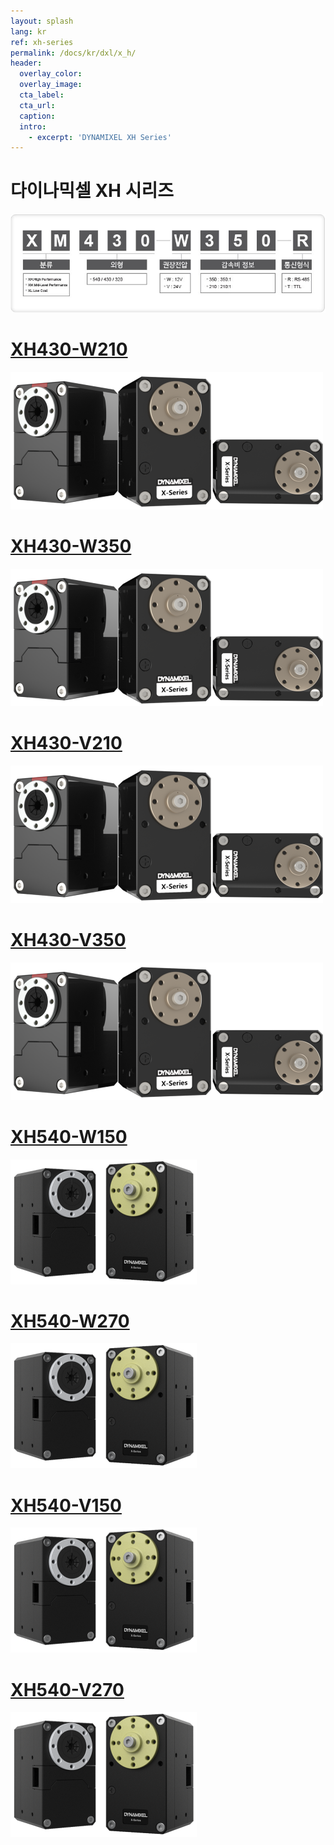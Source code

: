 ```yaml
---
layout: splash
lang: kr
ref: xh-series
permalink: /docs/kr/dxl/x_h/
header:
  overlay_color:
  overlay_image:
  cta_label:
  cta_url:
  caption:
  intro:
    - excerpt: 'DYNAMIXEL XH Series'
---
```


# 다이나믹셀 XH 시리즈

![](/assets/images/dxl/x/dxl_x_productline_kr.jpg)

# [XH430-W210](#xh430-w210)

[![](/assets/images/dxl/x/x_series_product.png)](/docs/kr/dxl/x/xh430-w210/)

# [XH430-W350](#xh430-w350)

[![](/assets/images/dxl/x/x_series_product.png)](/docs/kr/dxl/x/xh430-w350/)

# [XH430-V210](#xh430-v210)

[![](/assets/images/dxl/x/x_series_product.png)](/docs/kr/dxl/x/xh430-v210/)

# [XH430-V350](#xh430-v350)

[![](/assets/images/dxl/x/x_series_product.png)](/docs/kr/dxl/x/xh430-v350/)

# [XH540-W150](#xh540-w150)

[![](/assets/images/dxl/x/x540-series_product.png)](/docs/en/dxl/x/xh540-w150/)

# [XH540-W270](#xh540-w270)

[![](/assets/images/dxl/x/x540-series_product.png)](/docs/en/dxl/x/xh540-w270/)

# [XH540-V150](#xh540-v150)

[![](/assets/images/dxl/x/x540-series_product.png)](/docs/kr/dxl/x/xh540-v150/)

# [XH540-V270](#xh540-v270)

[![](/assets/images/dxl/x/x540-series_product.png)](/docs/kr/dxl/x/xh540-v270/)
